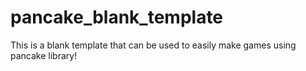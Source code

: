 # pancake_blank_template
This is a blank template that can be used to easily make games using pancake library!
